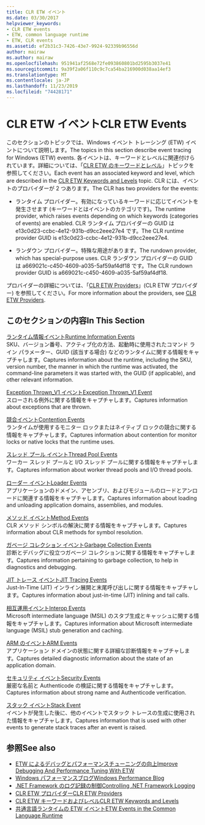 ```yaml
---
title: CLR ETW イベント
ms.date: 03/30/2017
helpviewer_keywords:
- CLR ETW events
- ETW, common language runtime
- ETW, CLR events
ms.assetid: ef2b31c3-7426-43e7-9924-92339b96556d
author: mairaw
ms.author: mairaw
ms.openlocfilehash: 951941af2568e72fe093860801bd2595b3037e41
ms.sourcegitcommit: 9a39f2a06f110c9c7ca54ba216900d038aa14ef3
ms.translationtype: MT
ms.contentlocale: ja-JP
ms.lasthandoff: 11/23/2019
ms.locfileid: "74428171"
---
```

# <a name="clr-etw-events"></a><span data-ttu-id="83214-102">CLR ETW イベント</span><span class="sxs-lookup"><span data-stu-id="83214-102">CLR ETW Events</span></span>
<span data-ttu-id="83214-103">このセクションのトピックでは、Windows イベント トレーシング (ETW) イベントについて説明します。</span><span class="sxs-lookup"><span data-stu-id="83214-103">The topics in this section describe event tracing for Windows (ETW) events.</span></span> <span data-ttu-id="83214-104">各イベントは、キーワードとレベルに関連付けられています。詳細については、「[CLR ETW のキーワードとレベル](clr-etw-keywords-and-levels.md)」トピックを参照してください。</span><span class="sxs-lookup"><span data-stu-id="83214-104">Each event has an associated keyword and level, which are described in the [CLR ETW Keywords and Levels](clr-etw-keywords-and-levels.md) topic.</span></span> <span data-ttu-id="83214-105">CLR には、イベントのプロバイダーが 2 つあります。</span><span class="sxs-lookup"><span data-stu-id="83214-105">The CLR has two providers for the events:</span></span>  
  
- <span data-ttu-id="83214-106">ランタイム プロバイダー。有効になっているキーワードに応じてイベントを発生させます (キーワードとはイベントのカテゴリです)。</span><span class="sxs-lookup"><span data-stu-id="83214-106">The runtime provider, which raises events depending on which keywords (categories of events) are enabled.</span></span> <span data-ttu-id="83214-107">CLR ランタイム プロバイダーの GUID は e13c0d23-ccbc-4e12-931b-d9cc2eee27e4 です。</span><span class="sxs-lookup"><span data-stu-id="83214-107">The CLR runtime provider GUID is e13c0d23-ccbc-4e12-931b-d9cc2eee27e4.</span></span>  
  
- <span data-ttu-id="83214-108">ランダウン プロバイダー。特殊な用途があります。</span><span class="sxs-lookup"><span data-stu-id="83214-108">The rundown provider, which has special-purpose uses.</span></span> <span data-ttu-id="83214-109">CLR ランダウン プロバイダーの GUID は a669021c-c450-4609-a035-5af59af4df18 です。</span><span class="sxs-lookup"><span data-stu-id="83214-109">The CLR rundown provider GUID is a669021c-c450-4609-a035-5af59af4df18.</span></span>  
  
 <span data-ttu-id="83214-110">プロバイダーの詳細については、「[CLR ETW Providers](clr-etw-providers.md)」(CLR ETW プロバイダー) を参照してください。</span><span class="sxs-lookup"><span data-stu-id="83214-110">For more information about the providers, see [CLR ETW Providers](clr-etw-providers.md).</span></span>  
  
## <a name="in-this-section"></a><span data-ttu-id="83214-111">このセクションの内容</span><span class="sxs-lookup"><span data-stu-id="83214-111">In This Section</span></span>  
 [<span data-ttu-id="83214-112">ランタイム情報イベント</span><span class="sxs-lookup"><span data-stu-id="83214-112">Runtime Information Events</span></span>](runtime-information-etw-events.md)  
 <span data-ttu-id="83214-113">SKU、バージョン番号、アクティブ化の方法、起動時に使用されたコマンド ライン パラメーター、GUID (該当する場合) などのランタイムに関する情報をキャプチャします。</span><span class="sxs-lookup"><span data-stu-id="83214-113">Captures information about the runtime, including the SKU, version number, the manner in which the runtime was activated, the command-line parameters it was started with, the GUID (if applicable), and other relevant information.</span></span>  
  
 [<span data-ttu-id="83214-114">Exception Thrown_V1 イベント</span><span class="sxs-lookup"><span data-stu-id="83214-114">Exception Thrown_V1 Event</span></span>](exception-thrown-v1-etw-event.md)  
 <span data-ttu-id="83214-115">スローされる例外に関する情報をキャプチャします。</span><span class="sxs-lookup"><span data-stu-id="83214-115">Captures information about exceptions that are thrown.</span></span>  
  
 [<span data-ttu-id="83214-116">競合イベント</span><span class="sxs-lookup"><span data-stu-id="83214-116">Contention Events</span></span>](contention-etw-events.md)  
 <span data-ttu-id="83214-117">ランタイムが使用するモニター ロックまたはネイティブ ロックの競合に関する情報をキャプチャします。</span><span class="sxs-lookup"><span data-stu-id="83214-117">Captures information about contention for monitor locks or native locks that the runtime uses.</span></span>  
  
 [<span data-ttu-id="83214-118">スレッド プール イベント</span><span class="sxs-lookup"><span data-stu-id="83214-118">Thread Pool Events</span></span>](thread-pool-etw-events.md)  
 <span data-ttu-id="83214-119">ワーカー スレッド プールと I/O スレッド プールに関する情報をキャプチャします。</span><span class="sxs-lookup"><span data-stu-id="83214-119">Captures information about worker thread pools and I/O thread pools.</span></span>  
  
 [<span data-ttu-id="83214-120">ローダー イベント</span><span class="sxs-lookup"><span data-stu-id="83214-120">Loader Events</span></span>](loader-etw-events.md)  
 <span data-ttu-id="83214-121">アプリケーションのドメイン、アセンブリ、およびモジュールのロードとアンロードに関連する情報をキャプチャします。</span><span class="sxs-lookup"><span data-stu-id="83214-121">Captures information about loading and unloading application domains, assemblies, and modules.</span></span>  
  
 [<span data-ttu-id="83214-122">メソッド イベント</span><span class="sxs-lookup"><span data-stu-id="83214-122">Method Events</span></span>](method-etw-events.md)  
 <span data-ttu-id="83214-123">CLR メソッド シンボルの解決に関する情報をキャプチャします。</span><span class="sxs-lookup"><span data-stu-id="83214-123">Captures information about CLR methods for symbol resolution.</span></span>  
  
 [<span data-ttu-id="83214-124">ガベージ コレクション イベント</span><span class="sxs-lookup"><span data-stu-id="83214-124">Garbage Collection Events</span></span>](garbage-collection-etw-events.md)  
 <span data-ttu-id="83214-125">診断とデバッグに役立つガベージ コレクションに関する情報をキャプチャします。</span><span class="sxs-lookup"><span data-stu-id="83214-125">Captures information pertaining to garbage collection, to help in diagnostics and debugging.</span></span>  
  
 [<span data-ttu-id="83214-126">JIT トレース イベント</span><span class="sxs-lookup"><span data-stu-id="83214-126">JIT Tracing Events</span></span>](jit-tracing-etw-events.md)  
 <span data-ttu-id="83214-127">Just-In-Time (JIT) インライン展開と末尾呼び出しに関する情報をキャプチャします。</span><span class="sxs-lookup"><span data-stu-id="83214-127">Captures information about just-in-time (JIT) inlining and tail calls.</span></span>  
  
 [<span data-ttu-id="83214-128">相互運用イベント</span><span class="sxs-lookup"><span data-stu-id="83214-128">Interop Events</span></span>](interop-etw-events.md)  
 <span data-ttu-id="83214-129">Microsoft intermediate language (MSIL) のスタブ生成とキャッシュに関する情報をキャプチャします。</span><span class="sxs-lookup"><span data-stu-id="83214-129">Captures information about Microsoft intermediate language (MSIL) stub generation and caching.</span></span>  
  
 [<span data-ttu-id="83214-130">ARM のイベント</span><span class="sxs-lookup"><span data-stu-id="83214-130">ARM Events</span></span>](application-domain-resource-monitoring-arm-etw-events.md)  
 <span data-ttu-id="83214-131">アプリケーション ドメインの状態に関する詳細な診断情報をキャプチャします。</span><span class="sxs-lookup"><span data-stu-id="83214-131">Captures detailed diagnostic information about the state of an application domain.</span></span>  
  
 [<span data-ttu-id="83214-132">セキュリティ イベント</span><span class="sxs-lookup"><span data-stu-id="83214-132">Security Events</span></span>](security-etw-events.md)  
 <span data-ttu-id="83214-133">厳密な名前と Authenticode の検証に関する情報をキャプチャします。</span><span class="sxs-lookup"><span data-stu-id="83214-133">Captures information about strong name and Authenticode verification.</span></span>  
  
 [<span data-ttu-id="83214-134">スタック イベント</span><span class="sxs-lookup"><span data-stu-id="83214-134">Stack Event</span></span>](stack-etw-event.md)  
 <span data-ttu-id="83214-135">イベントが発生した後に、他のイベントでスタック トレースの生成に使用された情報をキャプチャします。</span><span class="sxs-lookup"><span data-stu-id="83214-135">Captures information that is used with other events to generate stack traces after an event is raised.</span></span>  
  
## <a name="see-also"></a><span data-ttu-id="83214-136">参照</span><span class="sxs-lookup"><span data-stu-id="83214-136">See also</span></span>

- [<span data-ttu-id="83214-137">ETW によるデバッグとパフォーマンスチューニングの向上</span><span class="sxs-lookup"><span data-stu-id="83214-137">Improve Debugging And Performance Tuning With ETW</span></span>](https://docs.microsoft.com/archive/msdn-magazine/2007/april/event-tracing-improve-debugging-and-performance-tuning-with-etw)
- [<span data-ttu-id="83214-138">Windows パフォーマンスブログ</span><span class="sxs-lookup"><span data-stu-id="83214-138">Windows Performance Blog</span></span>](https://blogs.msdn.microsoft.com/pigscanfly/tag/xperf/)
- [<span data-ttu-id="83214-139">.NET Framework のログ記録の制御</span><span class="sxs-lookup"><span data-stu-id="83214-139">Controlling .NET Framework Logging</span></span>](controlling-logging.md)
- [<span data-ttu-id="83214-140">CLR ETW プロバイダー</span><span class="sxs-lookup"><span data-stu-id="83214-140">CLR ETW Providers</span></span>](clr-etw-providers.md)
- [<span data-ttu-id="83214-141">CLR ETW キーワードおよびレベル</span><span class="sxs-lookup"><span data-stu-id="83214-141">CLR ETW Keywords and Levels</span></span>](clr-etw-keywords-and-levels.md)
- [<span data-ttu-id="83214-142">共通言語ランタイムの ETW イベント</span><span class="sxs-lookup"><span data-stu-id="83214-142">ETW Events in the Common Language Runtime</span></span>](etw-events-in-the-common-language-runtime.md)
